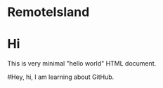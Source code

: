# RemoteIsland
<HTML>
   <HEAD>
      <TITLE>
         A Small Hello 
      </TITLE>
   </HEAD>
<BODY>
   <H1>Hi</H1>
   <P>This is very minimal "hello world" HTML document.</P> 
</BODY>
</HTML>

#Hey, hi, I am learning about GitHub.
